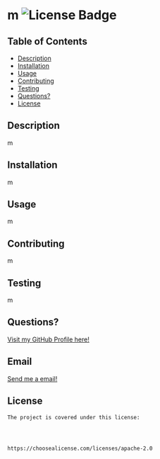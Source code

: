 # m <img src="https://img.shields.io/badge/Apache-2.0-blue.svg" alt="License Badge">

  ## Table of Contents
  * [Description](#description)
  * [Installation](#installation)
  * [Usage](#usage)
  * [Contributing](#contributing)
  * [Testing](#testing)
  * [Questions?](#questions?)
  * [License](#license)
   
  ## Description
  m

  ## Installation
  m

  ## Usage
  m

  ## Contributing
  m

  ## Testing
  m

  ## Questions?
  [Visit my GitHub Profile here!](https://github.com/m)

  ## Email
  [Send me a email!](mailto:m)

  ## License
    The project is covered under this license:

    


    https://choosealicense.com/licenses/apache-2.0
    

